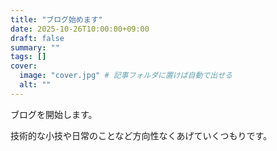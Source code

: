```yaml
---
title: "ブログ始めます"
date: 2025-10-26T10:00:00+09:00
draft: false
summary: ""
tags: []
cover:
  image: "cover.jpg" # 記事フォルダに置けば自動で出せる
  alt: ""
---
```


ブログを開始します。

技術的な小技や日常のことなど方向性なくあげていくつもりです。
